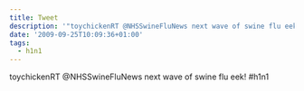 ```yaml
---
title: Tweet
description: '"toychickenRT @NHSSwineFluNews next wave of swine flu eek!  #h1n1"'
date: '2009-09-25T10:09:36+01:00'
tags:
  - h1n1
---
```

toychickenRT @NHSSwineFluNews next wave of swine flu eek!  #h1n1
